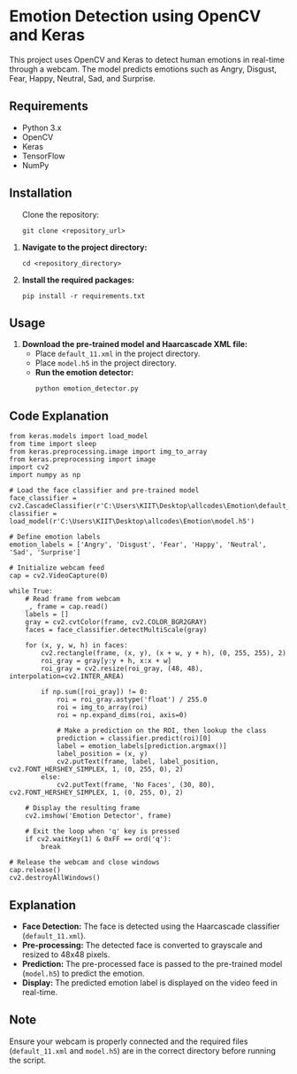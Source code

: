 <!DOCTYPE html>
<html lang="en">
<head>
    <meta charset="UTF-8">
    <meta name="viewport" content="width=device-width, initial-scale=1.0">
    <title>Emotion Detection using OpenCV and Keras</title>
</head>
<body>

<h1>Emotion Detection using OpenCV and Keras</h1>

<p>This project uses OpenCV and Keras to detect human emotions in real-time through a webcam. The model predicts emotions such as Angry, Disgust, Fear, Happy, Neutral, Sad, and Surprise.</p>

<h2>Requirements</h2>
<ul>
    <li>Python 3.x</li>
    <li>OpenCV</li>
    <li>Keras</li>
    <li>TensorFlow</li>
    <li>NumPy</li>
</ul>

<h2>Installation</h2>
<ol>
    Clone the repository:
    <pre><code>git clone &lt;repository_url&gt;</code></pre></li>
    <li><strong>Navigate to the project directory:</strong>
    <pre><code>cd &lt;repository_directory&gt;</code></pre></li>
    <li><strong>Install the required packages:</strong>
    <pre><code>pip install -r requirements.txt</code></pre></li>
    
</ol>

<h2>Usage</h2>
<ol>
    <li><strong>Download the pre-trained model and Haarcascade XML file:</strong>
    <ul>
        <li>Place <code>default_11.xml</code> in the project directory.</li>
        <li>Place <code>model.h5</code> in the project directory.</li>
        <li><strong>Run the emotion detector:</strong>
        <pre><code>python emotion_detector.py</code></pre></li>
    </ul></li>

    
</ol>

<h2>Code Explanation</h2>

<pre><code>from keras.models import load_model
from time import sleep
from keras.preprocessing.image import img_to_array
from keras.preprocessing import image
import cv2
import numpy as np

# Load the face classifier and pre-trained model
face_classifier = cv2.CascadeClassifier(r'C:\Users\KIIT\Desktop\allcodes\Emotion\default_11.xml')
classifier = load_model(r'C:\Users\KIIT\Desktop\allcodes\Emotion\model.h5')

# Define emotion labels
emotion_labels = ['Angry', 'Disgust', 'Fear', 'Happy', 'Neutral', 'Sad', 'Surprise']

# Initialize webcam feed
cap = cv2.VideoCapture(0)

while True:
    # Read frame from webcam
    _, frame = cap.read()
    labels = []
    gray = cv2.cvtColor(frame, cv2.COLOR_BGR2GRAY)
    faces = face_classifier.detectMultiScale(gray)

    for (x, y, w, h) in faces:
        cv2.rectangle(frame, (x, y), (x + w, y + h), (0, 255, 255), 2)
        roi_gray = gray[y:y + h, x:x + w]
        roi_gray = cv2.resize(roi_gray, (48, 48), interpolation=cv2.INTER_AREA)

        if np.sum([roi_gray]) != 0:
            roi = roi_gray.astype('float') / 255.0
            roi = img_to_array(roi)
            roi = np.expand_dims(roi, axis=0)

            # Make a prediction on the ROI, then lookup the class
            prediction = classifier.predict(roi)[0]
            label = emotion_labels[prediction.argmax()]
            label_position = (x, y)
            cv2.putText(frame, label, label_position, cv2.FONT_HERSHEY_SIMPLEX, 1, (0, 255, 0), 2)
        else:
            cv2.putText(frame, 'No Faces', (30, 80), cv2.FONT_HERSHEY_SIMPLEX, 1, (0, 255, 0), 2)
    
    # Display the resulting frame
    cv2.imshow('Emotion Detector', frame)
    
    # Exit the loop when 'q' key is pressed
    if cv2.waitKey(1) & 0xFF == ord('q'):
        break

# Release the webcam and close windows
cap.release()
cv2.destroyAllWindows()
</code></pre>

<h2>Explanation</h2>

<ul>
    <li><strong>Face Detection:</strong> The face is detected using the Haarcascade classifier (<code>default_11.xml</code>).</li>
    <li><strong>Pre-processing:</strong> The detected face is converted to grayscale and resized to 48x48 pixels.</li>
    <li><strong>Prediction:</strong> The pre-processed face is passed to the pre-trained model (<code>model.h5</code>) to predict the emotion.</li>
    <li><strong>Display:</strong> The predicted emotion label is displayed on the video feed in real-time.</li>
</ul>

<h2>Note</h2>

<p>Ensure your webcam is properly connected and the required files (<code>default_11.xml</code> and <code>model.h5</code>) are in the correct directory before running the script.</p>

</body>
</html>
